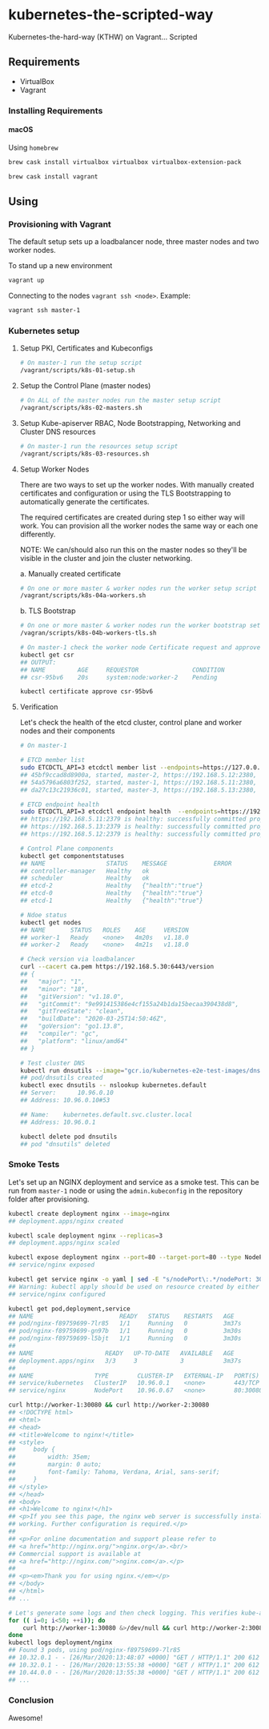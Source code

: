 # kubernetes-the-scripted-way

Kubernetes-the-hard-way (KTHW) on Vagrant... Scripted

## Requirements

* VirtualBox
* Vagrant

### Installing Requirements

#### macOS

Using `homebrew`
```bash
brew cask install virtualbox virtualbox virtualbox-extension-pack

brew cask install vagrant
```

##  Using

### Provisioning with Vagrant
The default setup sets up a loadbalancer node, three master nodes and two worker nodes.

To stand up a new environment
```bash
vagrant up
```

Connecting to the nodes `vagrant ssh <node>`. Example:
```bash
vagrant ssh master-1
```

### Kubernetes setup

1. Setup PKI, Certificates and Kubeconfigs

    ```bash
    # On master-1 run the setup script
    /vagrant/scripts/k8s-01-setup.sh
    ```

2. Setup the Control Plane (master nodes)

    ```bash
    # On ALL of the master nodes run the master setup script
    /vagrant/scripts/k8s-02-masters.sh
    ```

3. Setup Kube-apiserver RBAC, Node Bootstrapping, Networking and Cluster DNS resources

    ```bash
    # On master-1 run the resources setup script
    /vagrant/scripts/k8s-03-resources.sh
    ```

4. Setup Worker Nodes

    There are two ways to set up the worker nodes. With manually created certificates and configuration or using the TLS Bootstrapping to automatically generate the certificates.

    The required certificates are created during step 1 so either way will work. You can provision all the worker nodes the same way or each one differently.

    NOTE: We can/should also run this on the master nodes so they'll be visible in the cluster and join the cluster networking.

    a. Manually created certificate
    ```bash
    # On one or more master & worker nodes run the worker setup script
    /vagrant/scripts/k8s-04a-workers.sh
    ```

    b. TLS Bootstrap
    ```bash
    # On one or more master & worker nodes run the worker bootstrap setup script
    /vagran/scripts/k8s-04b-workers-tls.sh
    
    # On master-1 check the worker node Certificate request and approve it
    kubectl get csr
    ## OUTPUT:
    ## NAME         AGE     REQUESTOR               CONDITION
    ## csr-95bv6    20s     system:node:worker-2    Pending
    
    kubectl certificate approve csr-95bv6
    ```

5. Verification

    Let's check the health of the etcd cluster, control plane and worker nodes and their components

    ```bash
    # On master-1

    # ETCD member list
    sudo ETCDCTL_API=3 etcdctl member list --endpoints=https://127.0.0.1:2379 --cacert=/etc/etcd/ca.pem --cert=/etc/etcd/etcd-server.pem --key=/etc/etcd/etcd-server-key.pem
    ## 45bf9ccad8d8900a, started, master-2, https://192.168.5.12:2380, https://192.168.5.12:2379, false
    ## 54a5796a6803f252, started, master-1, https://192.168.5.11:2380, https://192.168.5.11:2379, false
    ## da27c13c21936c01, started, master-3, https://192.168.5.13:2380, https://192.168.5.13:2379, false

    # ETCD endpoint health
    sudo ETCDCTL_API=3 etcdctl endpoint health  --endpoints=https://192.168.5.11:2379,https://192.168.5.12:2379,https://192.168.5.13:2379 --cacert=/etc/etcd/ca.pem --cert=/etc/etcd/etcd-server.pem --key=/etc/etcd/etcd-server-key.pem
    ## https://192.168.5.11:2379 is healthy: successfully committed proposal: took = 11.698581ms
    ## https://192.168.5.13:2379 is healthy: successfully committed proposal: took = 12.404629ms
    ## https://192.168.5.12:2379 is healthy: successfully committed proposal: took = 17.80096ms
    
    # Control Plane components
    kubectl get componentstatuses
    ## NAME                 STATUS    MESSAGE             ERROR
    ## controller-manager   Healthy   ok
    ## scheduler            Healthy   ok
    ## etcd-2               Healthy   {"health":"true"}
    ## etcd-0               Healthy   {"health":"true"}
    ## etcd-1               Healthy   {"health":"true"}
    
    # Ndoe status
    kubectl get nodes
    ## NAME       STATUS   ROLES    AGE     VERSION
    ## worker-1   Ready    <none>   4m20s   v1.18.0
    ## worker-2   Ready    <none>   4m21s   v1.18.0
    
    # Check version via loadbalancer
    curl --cacert ca.pem https://192.168.5.30:6443/version
    ## {
    ##   "major": "1",
    ##   "minor": "18",
    ##   "gitVersion": "v1.18.0",
    ##   "gitCommit": "9e991415386e4cf155a24b1da15becaa390438d8",
    ##   "gitTreeState": "clean",
    ##   "buildDate": "2020-03-25T14:50:46Z",
    ##   "goVersion": "go1.13.8",
    ##   "compiler": "gc",
    ##   "platform": "linux/amd64"
    ## }

    # Test cluster DNS
    kubectl run dnsutils --image="gcr.io/kubernetes-e2e-test-images/dnsutils:1.3" --command -- sleep 4800
    ## pod/dnsutils created
    kubectl exec dnsutils -- nslookup kubernetes.default
    ## Server:		10.96.0.10
    ## Address:	10.96.0.10#53

    ## Name:	kubernetes.default.svc.cluster.local
    ## Address: 10.96.0.1

    kubectl delete pod dnsutils
    ## pod "dnsutils" deleted
    ```

### Smoke Tests

Let's set up an NGINX deployment and service as a smoke test. This can be run from `master-1` node or using the `admin.kubeconfig` in the repository folder after provisioning.

```bash
kubectl create deployment nginx --image=nginx
## deployment.apps/nginx created

kubectl scale deployment nginx --replicas=3
## deployment.apps/nginx scaled

kubectl expose deployment nginx --port=80 --target-port=80 --type NodePort
## service/nginx exposed

kubectl get service nginx -o yaml | sed -E "s/nodePort\:.*/nodePort: 30080/" | kubectl apply -f -
## Warning: kubectl apply should be used on resource created by either kubectl create --save-config or kubectl apply
## service/nginx configured

kubectl get pod,deployment,service
## NAME                        READY   STATUS    RESTARTS   AGE
## pod/nginx-f89759699-7lr85   1/1     Running   0          3m37s
## pod/nginx-f89759699-gn97b   1/1     Running   0          3m30s
## pod/nginx-f89759699-l5bjt   1/1     Running   0          3m30s
## 
## NAME                    READY   UP-TO-DATE   AVAILABLE   AGE
## deployment.apps/nginx   3/3     3            3           3m37s
## 
## NAME                 TYPE        CLUSTER-IP   EXTERNAL-IP   PORT(S)        AGE
## service/kubernetes   ClusterIP   10.96.0.1    <none>        443/TCP        43m
## service/nginx        NodePort    10.96.0.67   <none>        80:30080/TCP   104s

curl http://worker-1:30080 && curl http://worker-2:30080
## <!DOCTYPE html>
## <html>
## <head>
## <title>Welcome to nginx!</title>
## <style>
##     body {
##         width: 35em;
##         margin: 0 auto;
##         font-family: Tahoma, Verdana, Arial, sans-serif;
##     }
## </style>
## </head>
## <body>
## <h1>Welcome to nginx!</h1>
## <p>If you see this page, the nginx web server is successfully installed and
## working. Further configuration is required.</p>
## 
## <p>For online documentation and support please refer to
## <a href="http://nginx.org/">nginx.org</a>.<br/>
## Commercial support is available at
## <a href="http://nginx.com/">nginx.com</a>.</p>
## 
## <p><em>Thank you for using nginx.</em></p>
## </body>
## </html>
## ... 

# Let's generate some logs and then check logging. This verifies kube-apiserver to kubelet RBAC permissions.
for (( i=0; i<50; ++i)); do
    curl http://worker-1:30080 &>/dev/null && curl http://worker-2:30080 &>/dev/null
done
kubectl logs deployment/nginx
## Found 3 pods, using pod/nginx-f89759699-7lr85
## 10.32.0.1 - - [26/Mar/2020:13:48:07 +0000] "GET / HTTP/1.1" 200 612 "-" "curl/7.58.0" "-"
## 10.32.0.1 - - [26/Mar/2020:13:55:38 +0000] "GET / HTTP/1.1" 200 612 "-" "curl/7.58.0" "-"
## 10.44.0.0 - - [26/Mar/2020:13:55:38 +0000] "GET / HTTP/1.1" 200 612 "-" "curl/7.58.0" "-"
## ... 
```

### Conclusion

Awesome!
